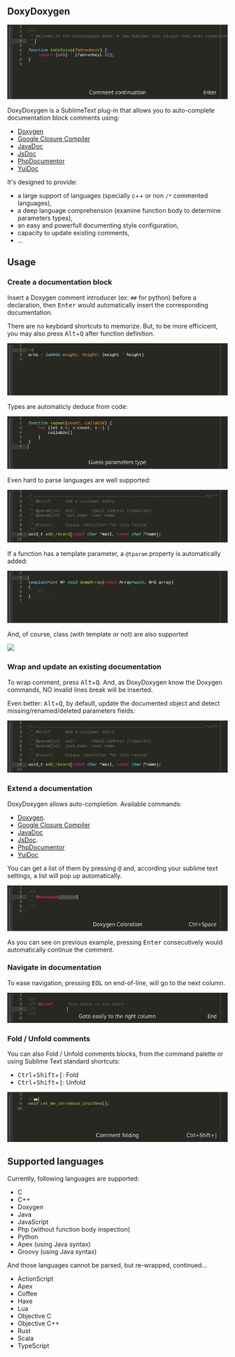 ## DoxyDoxygen

![](https://raw.githubusercontent.com/20Tauri/DoxyDoxygen/master/images/demo.gif)

DoxyDoxygen is a SublimeText plug-in that allows you to auto-complete documentation block comments using:
   - [Doxygen](http://www.stack.nl/~dimitri/doxygen/)
   - [Google Closure Compiler](https://developers.google.com/closure/compiler/)
   - [JavaDoc](http://docs.oracle.com/javase/7/docs/technotes/tools/windows/javadoc.html)
   - [JsDoc](http://usejsdoc.org)
   - [PhpDocumentor](http://www.phpdoc.org/docs/latest/index.html)
   - [YuiDoc](http://yui.github.io/yuidoc)

It's designed to provide:
   - a large support of languages (specially c++ or non `/*` commented languages),
   - a deep language comprehension (examine function body to determine parameters types),
   - an easy and powerfull documenting style configuration,
   - capacity to update existing comments,
   - ...

## Usage

### Create a documentation block

Insert a Doxygen comment introducer (ex: `##` for python) before a declaration, then <kbd>Enter</kbd> would automatically insert the corresponding documentation.

There are no keyboard shortcuts to memorize. But, to be more efficicent, you may also press <kbd>Alt</kbd>+<kbd>Q</kbd> after function definition.

![](https://raw.githubusercontent.com/20Tauri/DoxyDoxygen/master/images/python.gif)

Types are automaticly deduce from code:

![](https://raw.githubusercontent.com/20Tauri/DoxyDoxygen/master/images/javascript.gif)

Even hard to parse languages are well supported:

![](https://raw.githubusercontent.com/20Tauri/DoxyDoxygen/master/images/function.gif)

If a function has a template parameter, a `@tparam` property is automatically added:

![](https://raw.githubusercontent.com/20Tauri/DoxyDoxygen/master/images/template.gif)

And, of course, class (with template or not) are also supported

![](https://raw.githubusercontent.com/20Tauri/DoxyDoxygen/master/images/templateclass.gif)

### Wrap and update an existing documentation

To wrap comment, press <kbd>Alt</kbd>+<kbd>Q</kbd>.
And, as DoxyDoxygen know the Doxygen commands, NO invalid lines break will be inserted.

Even better: <kbd>Alt</kbd>+<kbd>Q</kbd>, by default, update the documented object and detect missing/renamed/deleted parameters fields:

![](https://raw.githubusercontent.com/20Tauri/DoxyDoxygen/master/images/reformat_advanced.gif)

### Extend a documentation

DoxyDoxygen allows auto-completion. Available commands:
   - [Doxygen](http://www.stack.nl/~dimitri/doxygen/manual/commands.html).
   - [Google Closure Compiler](https://developers.google.com/closure/compiler/docs/js-for-compiler?csw=1)
   - [JavaDoc](http://docs.oracle.com/javase/7/docs/technotes/tools/windows/javadoc.html)
   - [JsDoc](http://usejsdoc.org/).
   - [PhpDocumentor](http://www.phpdoc.org/docs/latest/index.html)
   - [YuiDoc](http://yui.github.io/yuidoc)

You can get a list of them by pressing <kbd>@</kbd> and, according your sublime text settings, a list will pop up automatically.

![](https://raw.githubusercontent.com/20Tauri/DoxyDoxygen/master/images/dox.gif)

As you can see on previous example, pressing <kbd>Enter</kbd> consecutively would automatically continue the comment.

### Navigate in documentation

To ease navigation, pressing <kbd>EOL</kbd> on end-of-line, will go to the next column.

![](https://raw.githubusercontent.com/20Tauri/DoxyDoxygen/master/images/eol.gif)

### Fold / Unfold comments

You can also Fold / Unfold comments blocks, from the command palette or using Sublime Text standard shortcuts:
   - <kbd>Ctrl</kbd>+<kbd>Shift</kbd>+<kbd>[</kbd>: Fold
   - <kbd>Ctrl</kbd>+<kbd>Shift</kbd>+<kbd>]</kbd>: Unfold

![](https://raw.githubusercontent.com/20Tauri/DoxyDoxygen/master/images/fold.gif)

## Supported languages

Currently, following languages are supported:
   - C
   - C++
   - Doxygen
   - Java
   - JavaScript
   - Php (without function body inspection)
   - Python
   - Apex (using Java syntax)
   - Groovy (using Java syntax)

And those languages cannot be parsed, but re-wrapped, continued...
   - ActionScript
   - Apex
   - Coffee
   - Haxe
   - Lua
   - Objective C
   - Objective C++
   - Rust
   - Scala
   - TypeScript
